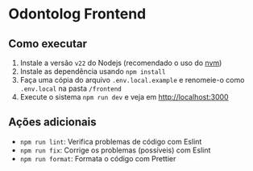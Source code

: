 # Odontolog Frontend

## Como executar

1. Instale a versão `v22` do Nodejs (recomendado o uso do [nvm](https://github.com/nvm-sh/nvm))
2. Instale as dependência usando `npm install`
3. Faça uma cópia do arquivo `.env.local.example` e renomeie-o como `.env.local` na pasta `/frontend`
4. Execute o sistema `npm run dev` e veja em [http://localhost:3000](http://localhost:3000)

## Ações adicionais

- `npm run lint`: Verifica problemas de código com Eslint
- `npm run fix`: Corrige os problemas (possíveis) com Eslint
- `npm run format`: Formata o código com Prettier
